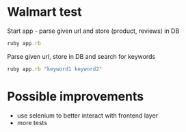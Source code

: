 # Walmart test

Start app - parse given url and store (product, reviews) in DB

```ruby
ruby app.rb
```

Parse given url, store in DB and search for keywords
```ruby
ruby app.rb "keyword1 keyword2"
```
# Possible improvements
- use selenium to better interact with frontend layer
- more tests
